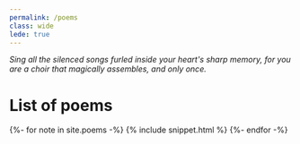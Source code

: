 ```yaml
---
permalink: /poems
class: wide
lede: true
---
```


*Sing all the silenced songs furled inside your heart's sharp memory, for you are a choir that magically assembles, and only once.*

# List of poems

{%- for note in site.poems -%}
  {% include snippet.html %}
{%- endfor -%}
